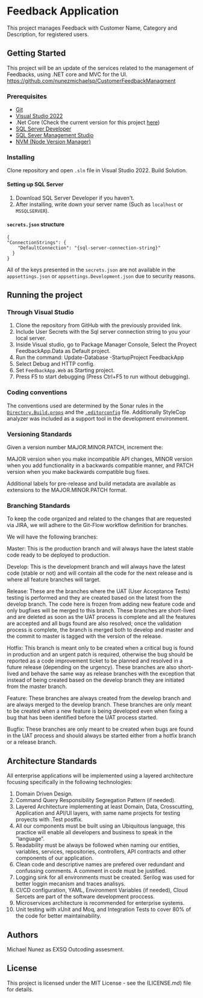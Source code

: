 # Feedback Application

This project manages Feedback with Customer Name, Category and Description, for registered users.

## Getting Started

This project will be an update of the services related to the management of Feedbacks, using .NET core and MVC for the UI.
https://github.com/nunezmichaelsp/CustomerFeedbackManagment

### Prerequisites

* [Git](https://git-scm.com/downloads)
* [Visual Studio 2022](https://visualstudio.microsoft.com/downloads/)
* .Net Core (Check the current version for this project [here](./Directory.Build.props))
* [SQL Server Developer](https://www.microsoft.com/en-us/sql-server/sql-server-downloads)
* [SQL Sever Management Studio](https://learn.microsoft.com/en-us/sql/ssms/download-sql-server-management-studio-ssms?view=sql-server-ver16)
* [NVM (Node Version Manager)](https://github.com/coreybutler/nvm-windows)

### Installing

Clone repository and open `.sln` file in Visual Studio 2022. Build Solution.

#### Setting up SQL Server

1. Download SQL Server Developer if you haven't.
2. After installing, write down your server name (Such as `localhost` or `MSSQLSERVER`).

#### `secrets.json` structure

```
{
"ConnectionStrings": {
    "DefaultConnection": "{sql-server-connection-string}"
  }
}
```
All of the keys presented in the `secrets.json` are not available in the `appsettings.json` or `appsettings.Development.json` due to security reasons.

## Running the project

### Through Visual Studio

1. Clone the repository from GitHub with the previously provided link.
2. Include User Secrets with the Sql server connection string to you your local server.
3. Inside Visual studio, go to Package Manager Console, Select the Proyect FeedbackApp.Data as Default project.
4. Run the command: Update-Database -StartupProject FeedbackApp
5. Select Debug and HTTP config.
6. Set `FeedbackApp.Web` as Starting project.
7. Press F5 to start debugging (Press Ctrl+F5 to run without debugging).

### Coding conventions

The conventions used are determined by the Sonar rules in the [`Directory.Build.props`](./Directory.Build.props) and the [`.editorconfig`](./.editorconfig) file. Additionally StyleCop analyzer was included as a support tool in the development environment.

### Versioning Standards

Given a version number MAJOR.MINOR.PATCH, increment the:

MAJOR version when you make incompatible API changes,
MINOR version when you add functionality in a backwards compatible manner, and
PATCH version when you make backwards compatible bug fixes.

Additional labels for pre-release and build metadata are available as extensions to the MAJOR.MINOR.PATCH format.

### Branching Standards

To keep the code organized and related to the changes that are requested via JIRA, we will adhere to the Git-Flow workflow definition for branches.

We will have the following branches:

Master: This is the production branch and will always have the latest stable code ready to be deployed to production.

Develop: This is the development branch and will always have the latest code (stable or not) and will contain all the code for the next release and is where all feature branches will target.

Release: These are the branches where the UAT (User Acceptance Tests) testing is performed and they are created based on the latest from the develop branch. The code here is frozen from adding new feature code and only bugfixes will be merged to this branch. These branches are short-lived and are deleted as soon as the UAT process is complete and all the features are accepted and all bugs found are also resolved; once the validation process is complete, the branch is merged both to develop and master and the commit to master is tagged with the version of the release.

Hotfix: This branch is meant only to be created when a critical bug is found in production and an urgent patch is required, otherwise the bug should be reported as a code improvement ticket to be planned and resolved in a future release (depending on the urgency). These branches are also short-lived and behave the same way as release branches with the exception that instead of being created based on the develop branch they are initiated from the master branch.

Feature: These branches are always created from the develop branch and are always merged to the develop branch. These branches are only meant to be created when a new feature is being developed even when fixing a bug that has been identified before the UAT process started.

Bugfix: These branches are only meant to be created when bugs are found in the UAT process and should always be started either from a hotfix branch or a release branch.

## Architecture Standards

All enterprise applications will be implemented using a layered architecture focusing specifically in the following technologies:

1. Domain Driven Design.
2. Command Query Responsibility Segregation Pattern (if needed).
3. Layered Architecture implementing at least Domain, Data, Crosscutting, Application and API/UI layers, with same name projects for testing proyects with .Test postfix.
4. All our components must be built using an Ubiquitous language, this practice will enable all developers and business to speak in the “language”.
5. Readability must be always be followed when naming our entities, variables, services, repositories, controllers, API contracts and other components of our application.
6. Clean code and descriptive names are prefered over redundant and confussing comments. A comment in code must be justified.
7. Logging sink for all environments must be created. Serilog was used for better loggin mecanism and traces analisys.
8. CI/CD configuration, YAML, Environment Variables (if needed), Cloud Sercets are part of the software development proccess.
9. Microservices architecture is recommended for enterprise systems.
10. Unit testing with xUnit and Moq, and Integration Tests to cover 80% of the code for better maintainability.

## Authors

Michael Nunez as EXSQ Outcoding assesment.

## License

This project  is licensed under the MIT License - see the (LICENSE.md) file for details.
